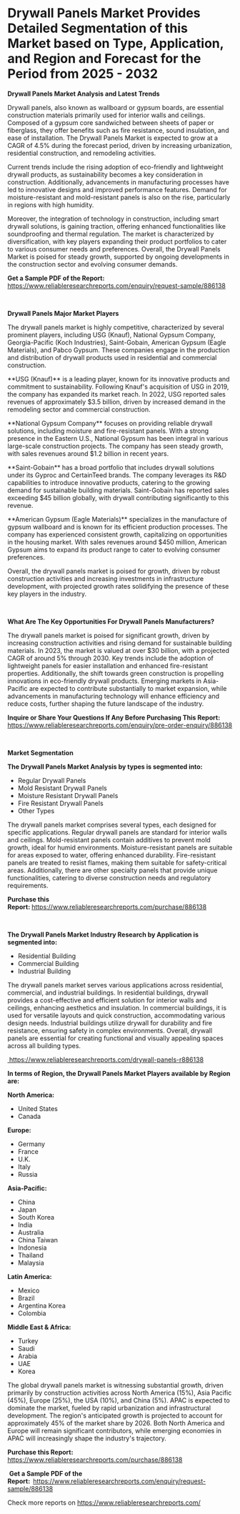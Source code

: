 <p><h1>Drywall Panels Market Provides Detailed Segmentation of this Market based on Type, Application, and Region and Forecast for the Period from 2025 - 2032</h1></p><p><strong>Drywall Panels Market Analysis and Latest Trends</strong></p>
<p><p>Drywall panels, also known as wallboard or gypsum boards, are essential construction materials primarily used for interior walls and ceilings. Composed of a gypsum core sandwiched between sheets of paper or fiberglass, they offer benefits such as fire resistance, sound insulation, and ease of installation. The Drywall Panels Market is expected to grow at a CAGR of 4.5% during the forecast period, driven by increasing urbanization, residential construction, and remodeling activities. </p><p>Current trends include the rising adoption of eco-friendly and lightweight drywall products, as sustainability becomes a key consideration in construction. Additionally, advancements in manufacturing processes have led to innovative designs and improved performance features. Demand for moisture-resistant and mold-resistant panels is also on the rise, particularly in regions with high humidity. </p><p>Moreover, the integration of technology in construction, including smart drywall solutions, is gaining traction, offering enhanced functionalities like soundproofing and thermal regulation. The market is characterized by diversification, with key players expanding their product portfolios to cater to various consumer needs and preferences. Overall, the Drywall Panels Market is poised for steady growth, supported by ongoing developments in the construction sector and evolving consumer demands.</p></p>
<p><strong>Get a Sample PDF of the Report:&nbsp;</strong> <a href="https://www.reliableresearchreports.com/enquiry/request-sample/886138?utm_campaign=2183&utm_medium=2&utm_source=Github&utm_content=ia&utm_term=30012025&utm_id=drywall-panels">https://www.reliableresearchreports.com/enquiry/request-sample/886138</a></p>
<p>&nbsp;</p>
<p><strong>Drywall Panels Major Market Players</strong></p>
<p><p>The drywall panels market is highly competitive, characterized by several prominent players, including USG (Knauf), National Gypsum Company, Georgia-Pacific (Koch Industries), Saint-Gobain, American Gypsum (Eagle Materials), and Pabco Gypsum. These companies engage in the production and distribution of drywall products used in residential and commercial construction.</p><p>**USG (Knauf)** is a leading player, known for its innovative products and commitment to sustainability. Following Knauf's acquisition of USG in 2019, the company has expanded its market reach. In 2022, USG reported sales revenues of approximately $3.5 billion, driven by increased demand in the remodeling sector and commercial construction.</p><p>**National Gypsum Company** focuses on providing reliable drywall solutions, including moisture and fire-resistant panels. With a strong presence in the Eastern U.S., National Gypsum has been integral in various large-scale construction projects. The company has seen steady growth, with sales revenues around $1.2 billion in recent years.</p><p>**Saint-Gobain** has a broad portfolio that includes drywall solutions under its Gyproc and CertainTeed brands. The company leverages its R&D capabilities to introduce innovative products, catering to the growing demand for sustainable building materials. Saint-Gobain has reported sales exceeding $45 billion globally, with drywall contributing significantly to this revenue.</p><p>**American Gypsum (Eagle Materials)** specializes in the manufacture of gypsum wallboard and is known for its efficient production processes. The company has experienced consistent growth, capitalizing on opportunities in the housing market. With sales revenues around $450 million, American Gypsum aims to expand its product range to cater to evolving consumer preferences.</p><p>Overall, the drywall panels market is poised for growth, driven by robust construction activities and increasing investments in infrastructure development, with projected growth rates solidifying the presence of these key players in the industry.</p></p>
<p>&nbsp;</p>
<p><strong>What Are The Key Opportunities For Drywall Panels Manufacturers?</strong></p>
<p><p>The drywall panels market is poised for significant growth, driven by increasing construction activities and rising demand for sustainable building materials. In 2023, the market is valued at over $30 billion, with a projected CAGR of around 5% through 2030. Key trends include the adoption of lightweight panels for easier installation and enhanced fire-resistant properties. Additionally, the shift towards green construction is propelling innovations in eco-friendly drywall products. Emerging markets in Asia-Pacific are expected to contribute substantially to market expansion, while advancements in manufacturing technology will enhance efficiency and reduce costs, further shaping the future landscape of the industry.</p></p>
<p><strong>Inquire or Share Your Questions If Any Before Purchasing This Report:</strong> <a href="https://www.reliableresearchreports.com/enquiry/pre-order-enquiry/886138?utm_campaign=2183&utm_medium=2&utm_source=Github&utm_content=ia&utm_term=30012025&utm_id=drywall-panels">https://www.reliableresearchreports.com/enquiry/pre-order-enquiry/886138</a></p>
<p>&nbsp;</p>
<p><strong>Market Segmentation</strong></p>
<p><strong>The Drywall Panels Market Analysis by types is segmented into:</strong></p>
<p><ul><li>Regular Drywall Panels</li><li>Mold Resistant Drywall Panels</li><li>Moisture Resistant Drywall Panels</li><li>Fire Resistant Drywall Panels</li><li>Other Types</li></ul></p>
<p><p>The drywall panels market comprises several types, each designed for specific applications. Regular drywall panels are standard for interior walls and ceilings. Mold-resistant panels contain additives to prevent mold growth, ideal for humid environments. Moisture-resistant panels are suitable for areas exposed to water, offering enhanced durability. Fire-resistant panels are treated to resist flames, making them suitable for safety-critical areas. Additionally, there are other specialty panels that provide unique functionalities, catering to diverse construction needs and regulatory requirements.</p></p>
<p><strong>Purchase this Report:&nbsp;</strong><a href="https://www.reliableresearchreports.com/purchase/886138?utm_campaign=2183&utm_medium=2&utm_source=Github&utm_content=ia&utm_term=30012025&utm_id=drywall-panels">https://www.reliableresearchreports.com/purchase/886138</a></p>
<p>&nbsp;</p>
<p><strong>The Drywall Panels Market Industry Research by Application is segmented into:</strong></p>
<p><ul><li>Residential Building</li><li>Commercial Building</li><li>Industrial Building</li></ul></p>
<p><p>The drywall panels market serves various applications across residential, commercial, and industrial buildings. In residential buildings, drywall provides a cost-effective and efficient solution for interior walls and ceilings, enhancing aesthetics and insulation. In commercial buildings, it is used for versatile layouts and quick construction, accommodating various design needs. Industrial buildings utilize drywall for durability and fire resistance, ensuring safety in complex environments. Overall, drywall panels are essential for creating functional and visually appealing spaces across all building types.</p></p>
<p><a href="https://www.reliableresearchreports.com/drywall-panels-r886138?utm_campaign=2183&utm_medium=2&utm_source=Github&utm_content=ia&utm_term=30012025&utm_id=drywall-panels">&nbsp;https://www.reliableresearchreports.com/drywall-panels-r886138</a></p>
<p><strong>In terms of Region, the Drywall Panels Market Players available by Region are:</strong></p>
<p>
    <p> <strong> North America: </strong>
        <ul>
            <li>United States</li>
            <li>Canada</li>
        </ul>
        </p> 
    <p> <strong> Europe: </strong>
        <ul>
            <li>Germany</li>
            <li>France</li>
            <li>U.K.</li>
            <li>Italy</li>
            <li>Russia</li>
        </ul>
        </p> 
    <p> <strong> Asia-Pacific: </strong>
        <ul>
            <li>China</li>
            <li>Japan</li>
            <li>South Korea</li>
            <li>India</li>
            <li>Australia</li>
            <li>China Taiwan</li>
            <li>Indonesia</li>
            <li>Thailand</li>
            <li>Malaysia</li>
        </ul>
        </p> 
    <p> <strong> Latin America: </strong>
        <ul>
            <li>Mexico</li>
            <li>Brazil</li>
            <li>Argentina Korea</li>
            <li>Colombia</li>
        </ul>
        </p> 
    <p> <strong> Middle East & Africa: </strong>
        <ul>
            <li>Turkey</li>
            <li>Saudi</li>
            <li>Arabia</li>
            <li>UAE</li>
            <li>Korea</li>
        </ul>
    </p>
    </p>
<p><p>The global drywall panels market is witnessing substantial growth, driven primarily by construction activities across North America (15%), Asia Pacific (45%), Europe (25%), the USA (10%), and China (5%). APAC is expected to dominate the market, fueled by rapid urbanization and infrastructural development. The region's anticipated growth is projected to account for approximately 45% of the market share by 2026. Both North America and Europe will remain significant contributors, while emerging economies in APAC will increasingly shape the industry's trajectory.</p></p>
<p><strong>Purchase this Report: </strong><a href="https://www.reliableresearchreports.com/purchase/886138?utm_campaign=2183&utm_medium=2&utm_source=Github&utm_content=ia&utm_term=30012025&utm_id=drywall-panels">https://www.reliableresearchreports.com/purchase/886138</a></p>
<p>&nbsp;<strong>Get a Sample PDF of the Report:&nbsp;&nbsp;</strong><a href="https://www.reliableresearchreports.com/enquiry/request-sample/886138?utm_campaign=2183&utm_medium=2&utm_source=Github&utm_content=ia&utm_term=30012025&utm_id=drywall-panels">https://www.reliableresearchreports.com/enquiry/request-sample/886138</a></p>
<p><strong></strong></p>
<p>Check more reports on <a href="https://www.reliableresearchreports.com/?utm_campaign=2183&utm_medium=2&utm_source=Github&utm_content=ia&utm_term=30012025&utm_id=drywall-panels">https://www.reliableresearchreports.com/</a></p>